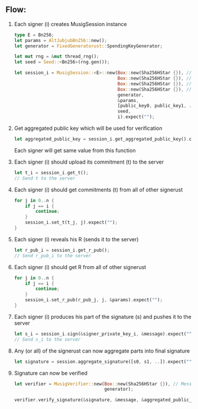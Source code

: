## Flow:

1. Each signer (i) creates MusigSession instance
    ```rust
    type E = Bn256;
    let params = AltJubjubBn256::new();
    let generator = FixedGeneratorust::SpendingKeyGenerator;
   
    let mut rng = &mut thread_rng();
    let seed = Seed::<Bn256>(rng.gen());
   
    let session_i = MusigSession::<E>::new(Box::new(Sha256HStar {}), // Aggregate hash
                                           Box::new(Sha256HStar {}), // Commitment hash
                                           Box::new(Sha256HStar {}), // Signature hash
                                           Box::new(Sha256HStar {}), // MessageHash
                                           generator,
                                           &params,
                                           [public_key0, public_key1, ..],
                                           seed,
                                           i).expect("");
    ```

1. Get aggregated public key which will be used for verification
    ```rust
    let aggregated_public_key = session_i.get_aggregated_public_key().clone();
    ```
   
   Each signer will get same value from this function

1. Each signer (i) should upload its commitment (t) to the server
    ```rust
    let t_i = session_i.get_t();
    // Send t to the server 
    ```
   
1. Each signer (i) should get commitments (t) from all of other signerust
    ```rust
    for j in 0..n {
        if j == i {
            continue;
        }
        session_i.set_t(t_j, j).expect(""); 
    }
    ```
   
1. Each signer (i) reveals his R (sends it to the server)
    ```rust
    let r_pub_i = session_i.get_r_pub();
    // Send r_pub_i to the server
    ``` 

1. Each signer (i) should get R from all of other signerust
    ```rust
    for j in 0..n {
        if j == i {
            continue;
        }
        session_i.set_r_pub(r_pub_j, j, &params).expect("");
    }
    ```
   
1. Each signer (i) produces his part of the signature (s) and pushes it to the server
    ```rust
    let s_i = session_i.sign(&signer_private_key_i, &message).expect("");
    // Send s_i to the server
    ```
   
1. Any (or all) of the signerust can now aggregate parts into final signature
    ```rust
    let signature = session.aggregate_signature([s0, s1, ..]).expect("");
    ```
   
1. Signature can now be verified
    ```rust
    let verifier = MusigVerifier::new(Box::new(Sha256HStar {}), // Message hash
                                      generator);
   
    verifier.verify_signature(&signature, &message, &aggregated_public_key, &params);
    ```
  
